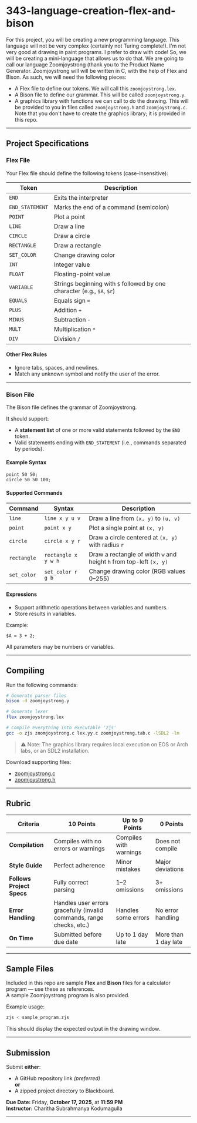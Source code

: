 
# 343-language-creation-flex-and-bison
For this project, you will be creating a new programming language. This language will not be very complex (certainly not Turing complete!). I'm not very good at drawing in paint programs. I prefer to draw with code! So, we will be creating a mini-language that allows us to do that.
We are going to call our language Zoomjoystrong (thank you to the Product Name Generator. Zoomjoystrong will will be written in C, with the help of  Flex and Bison. As such, we will need the following pieces:
- A Flex file to define our tokens. We will call this `zoomjoystrong.lex`.
- A Bison file to define our grammar. This will be called `zoomjoystrong.y`.
- A graphics library with functions we can call to do the drawing. This will be provided to you in files called `zoomjoystrong.h` and `zoomjoystrong.c`.
Note that you don't have to create the graphics library; it is provided in this repo.

---

## Project Specifications

### Flex File

Your Flex file should define the following tokens (case-insensitive):

| Token | Description |
|-------|--------------|
| `END` | Exits the interpreter |
| `END_STATEMENT` | Marks the end of a command (semicolon) |
| `POINT` | Plot a point |
| `LINE` | Draw a line |
| `CIRCLE` | Draw a circle |
| `RECTANGLE` | Draw a rectangle |
| `SET_COLOR` | Change drawing color |
| `INT` | Integer value |
| `FLOAT` | Floating-point value |
| `VARIABLE` | Strings beginning with `$` followed by one character (e.g., `$A`, `$r`) |
| `EQUALS` | Equals sign `=` |
| `PLUS` | Addition `+` |
| `MINUS` | Subtraction `-` |
| `MULT` | Multiplication `*` |
| `DIV` | Division `/` |

#### Other Flex Rules

- Ignore tabs, spaces, and newlines.
- Match any unknown symbol and notify the user of the error.

---

### Bison File

The Bison file defines the grammar of Zoomjoystrong.

It should support:

- A **statement list** of one or more valid statements followed by the `END` token.  
- Valid statements ending with `END_STATEMENT` (i.e., commands separated by periods).

#### Example Syntax

```plaintext
point 50 50;
circle 50 50 100;
```

#### Supported Commands

| Command | Syntax | Description |
|----------|---------|-------------|
| `line` | `line x y u v` | Draw a line from `(x, y)` to `(u, v)` |
| `point` | `point x y` | Plot a single point at `(x, y)` |
| `circle` | `circle x y r` | Draw a circle centered at `(x, y)` with radius `r` |
| `rectangle` | `rectangle x y w h` | Draw a rectangle of width `w` and height `h` from top-left `(x, y)` |
| `set_color` | `set_color r g b` | Change drawing color (RGB values 0–255) |

#### Expressions

- Support arithmetic operations between variables and numbers.
- Store results in variables.

Example:

```plaintext
$A = 3 + 2;
```

All parameters may be numbers or variables.

---

## Compiling

Run the following commands:

```bash
# Generate parser files
bison -d zoomjoystrong.y

# Generate lexer
flex zoomjoystrong.lex

# Compile everything into executable 'zjs'
gcc -o zjs zoomjoystrong.c lex.yy.c zoomjoystrong.tab.c -lSDL2 -lm
```

> ⚠️ Note: The graphics library requires local execution on EOS or Arch labs, or an SDL2 installation.

Download supporting files:  
- [zoomjoystrong.c](http://localhost:63444/zoomjoystrong.c)  
- [zoomjoystrong.h](http://localhost:63444/zoomjoystrong.h)

---

## Rubric

| Criteria | 10 Points | Up to 9 Points | 0 Points |
|-----------|------------|----------------|-----------|
| **Compilation** | Compiles with no errors or warnings | Compiles with warnings | Does not compile |
| **Style Guide** | Perfect adherence | Minor mistakes | Major deviations |
| **Follows Project Specs** | Fully correct parsing | 1–2 omissions | 3+ omissions |
| **Error Handling** | Handles user errors gracefully (invalid commands, range checks, etc.) | Handles some errors | No error handling |
| **On Time** | Submitted before due date | Up to 1 day late | More than 1 day late |

---

## Sample Files

Included in this repo are sample **Flex** and **Bison** files for a calculator program — use these as references.  
A sample Zoomjoystrong program is also provided.

Example usage:

```bash
zjs < sample_program.zjs
```

This should display the expected output in the drawing window.

---

## Submission

Submit **either**:
- A GitHub repository link *(preferred)*  
**or**
- A zipped project directory to Blackboard.

**Due Date:** Friday, **October 17, 2025**, at **11:59 PM**  
**Instructor:** Charitha Subrahmanya Kodumagulla

---
